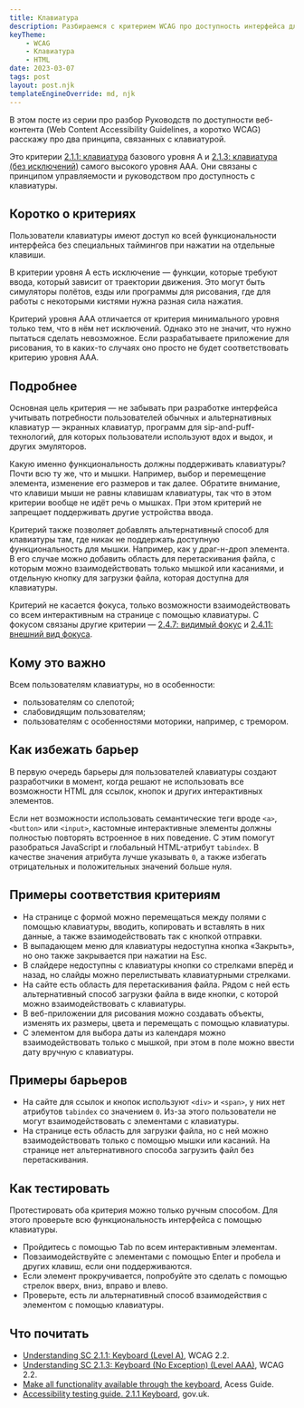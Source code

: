 ```yaml
---
title: Клавиатура
description: Разбираемся с критерием WCAG про доступность интерфейса для клавиатуры.
keyTheme:
    - WCAG
    - Клавиатура
    - HTML
date: 2023-03-07
tags: post
layout: post.njk
templateEngineOverride: md, njk
---
```

В этом посте из серии про разбор Руководств по доступности веб-контента (Web Content Accessibility Guidelines, а коротко WCAG) расскажу про два принципа, связанных с клавиатурой.

Это критерии [2.1.1: клавиатура](https://www.w3.org/TR/WCAG22/#keyboard) базового уровня A и [2.1.3: клавиатура (без исключений)](https://www.w3.org/TR/WCAG22/#keyboard-no-exception) самого высокого уровня AAA. Они связаны с принципом управляемости и руководством про доступность с клавиатуры.

## Коротко о критериях

Пользователи клавиатуры имеют доступ ко всей функциональности интерфейса без специальных таймингов при нажатии на отдельные клавиши.

В критерии уровня A есть исключение — функции, которые требуют ввода, который зависит от траектории движения. Это могут быть симуляторы полётов, езды или программы для рисования, где для работы с некоторыми кистями нужна разная сила нажатия.

Критерий уровня AAA отличается от критерия минимального уровня только тем, что в нём нет исключений. Однако это не значит, что нужно пытаться сделать невозможное. Если разрабатываете приложение для рисования, то в каких-то случаях оно просто не будет соответствовать критерию уровня AAA.

## Подробнее

Основная цель критерия — не забывать при разработке интерфейса учитывать потребности пользователей обычных и альтернативных клавиатур — экранных клавиатур, программ для sip-and-puff-технологий, для которых пользователи используют вдох и выдох, и других эмуляторов.

Какую именно функциональность должны поддерживать клавиатуры? Почти всю ту же, что и мышки. Например, выбор и перемещение элемента, изменение его размеров и так далее. Обратите внимание, что клавиши мыши не равны клавишам клавиатуры, так что в этом критерии вообще не идёт речь о мышках. При этом критерий не запрещает поддерживать другие устройства ввода.

Критерий также позволяет добавлять альтернативный способ для клавиатуры там, где никак не поддержать доступную функциональность для мышки. Например, как у драг-н-дроп элемента. В его случае можно добавить область для перетаскивания файла, с которым можно взаимодействовать только мышкой или касаниями, и отдельную кнопку для загрузки файла, которая доступна для клавиатуры.

Критерий не касается фокуса, только возможности взаимодействовать со всем интерактивным на странице с помощью клавиатуры. С фокусом связаны другие критерии — [2.4.7: видимый фокус](https://tatiana-fokina-blog.ru/posts/wcag-focus-visible/) и [2.4.11: внешний вид фокуса](https://tatiana-fokina-blog.ru/posts/wcag-focus-appearance/).

## Кому это важно

Всем пользователям клавиатуры, но в особенности:

- пользователям со слепотой;
- слабовидящим пользователям;
- пользователям с особенностями моторики, например, с тремором.

## Как избежать барьер

В первую очередь барьеры для пользователей клавиатуры создают разработчики в момент, когда решают не использовать все возможности HTML для ссылок, кнопок и других интерактивных элементов.

Если нет возможности использовать семантические теги вроде `<a>`, `<button>` или `<input>`, кастомные интерактивные элементы должны полностью повторять встроенное в них поведение. С этим помогут разобраться JavaScript и глобальный HTML-атрибут `tabindex`. В качестве значения атрибута лучше указывать `0`, а также избегать отрицательных и положительных значений больше нуля.

## Примеры соответствия критериям

- На странице с формой можно перемещаться между полями с помощью клавиатуры, вводить, копировать и вставлять в них данные, а также взаимодействовать так с кнопкой отправки.
- В выпадающем меню для клавиатуры недоступна кнопка «Закрыть», но оно также закрывается при нажатии на Esc.
- В слайдере недоступны с клавиатуры кнопки со стрелками вперёд и назад, но слайды можно перелистывать клавиатурными стрелками.
- На сайте есть область для перетаскивания файла. Рядом с ней есть альтернативный способ загрузки файла в виде кнопки, с которой можно взаимодействовать с клавиатуры.
- В веб-приложении для рисования можно создавать объекты, изменять их размеры, цвета и перемещать с помощью клавиатуры.
- С элементом для выбора даты из календаря можно взаимодействовать только с мышкой, при этом в поле можно ввести дату вручную с клавиатуры.

## Примеры барьеров

- На сайте для ссылок и кнопок используют `<div>` и `<span>`, у них нет атрибутов `tabindex` со значением `0`. Из-за этого пользователи не могут взаимодействовать с элементами с клавиатуры.
- На странице есть область для загрузки файла, но с ней можно взаимодействовать только с помощью мышки или касаний. На странице нет альтернативного способа загрузить файл без перетаскивания.

## Как тестировать

Протестировать оба критерия можно только ручным способом. Для этого проверьте всю функциональность интерфейса с помощью клавиатуры.

- Пройдитесь с помощью Tab по всем интерактивным элементам.
- Повзаимодействуйте с элементами с помощью Enter и пробела и других клавиш, если они поддерживаются.
- Если элемент прокручивается, попробуйте это сделать с помощью стрелок вверх, вниз, вправо и влево.
- Проверьте, есть ли альтернативный способ взаимодействия с элементом с помощью клавиатуры.

## Что почитать

- [Understanding SC 2.1.1: Keyboard (Level A)](https://www.w3.org/WAI/WCAG22/Understanding/keyboard), WCAG 2.2.
- [Understanding SC 2.1.3: Keyboard (No Exception) (Level AAA)](https://www.w3.org/WAI/WCAG22/Understanding/keyboard-no-exception), WCAG 2.2.
- [Make all functionality available through the keyboard](https://www.accessguide.io/guide/keyboard), Acess Guide.
- [Accessibility testing guide. 2.1.1 Keyboard](https://github.com/alphagov/wcag-primer/wiki/2.1.1#211-keyboard), gov.uk.
